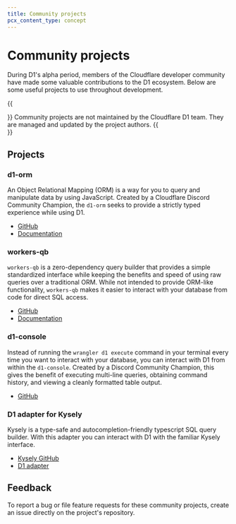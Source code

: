 ```yaml
---
title: Community projects 
pcx_content_type: concept
---
```


# Community projects

During D1's alpha period, members of the Cloudflare developer community have made some valuable contributions to the D1 ecosystem. Below are some useful projects to use throughout development.

{{<Aside type="note">}}
Community projects are not maintained by the Cloudflare D1 team. They are managed and updated by the project authors.
{{</Aside>}}

## Projects

### d1-orm
An Object Relational Mapping (ORM) is a way for you to query and manipulate data by using JavaScript. Created by a Cloudflare Discord Community Champion, the `d1-orm` seeks to provide a strictly typed experience while using D1.

* [GitHub](https://github.com/Interactions-as-a-Service/d1-orm/issues)
* [Documentation](https://docs.interactions.rest/d1-orm/)

### workers-qb

`workers-qb` is a zero-dependency query builder that provides a simple standardized interface while keeping the benefits and speed of using raw queries over a traditional ORM. While not intended to provide ORM-like functionality, `workers-qb` makes it easier to interact with your database from code for direct SQL access.
 
* [GitHub](https://github.com/G4brym/workers-qb)
* [Documentation](https://workers-qb.massadas.com/)

### d1-console 

Instead of running the `wrangler d1 execute` command in your terminal every time you want to interact with your database, you can interact with D1 from within the `d1-console`. Created by a Discord Community Champion, this gives the benefit of executing multi-line queries, obtaining command history, and viewing a cleanly formatted table output.

* [GitHub](https://github.com/isaac-mcfadyen/d1-console)

### D1 adapter for Kysely

Kysely is a type-safe and autocompletion-friendly typescript SQL query builder. With this adapter you can interact with D1 with the familiar Kysely interface.

* [Kysely GitHub](https://github.com/koskimas/kysely)
* [D1 adapter](https://github.com/aidenwallis/kysely-d1)

## Feedback

To report a bug or file feature requests for these community projects, create an issue directly on the project's repository. 

